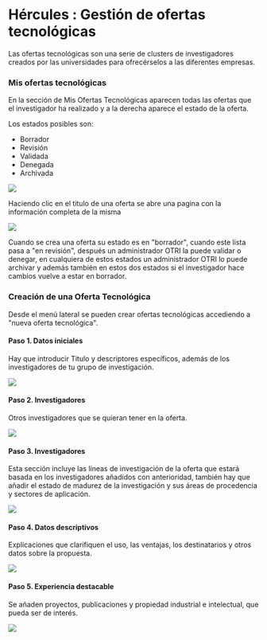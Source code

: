 # Hércules : Gestión de ofertas tecnológicas



Las ofertas tecnológicas son una serie de clusters de investigadores creados por las universidades para ofrecérselos a las diferentes empresas.

### **Mis ofertas tecnológicas**

En la sección de Mis Ofertas Tecnológicas aparecen todas las ofertas que el investigador ha realizado y a la derecha aparece el estado de la oferta.

Los estados posibles son:

* Borrador
* Revisión
* Validada
* Denegada
* Archivada

![](/attachments/598147369/598147940.png)

Haciendo clic en el titulo de una oferta se abre una pagina con la información completa de la misma

![](/attachments/598147369/598147942.png)

Cuando se crea una oferta su estado es en "borrador", cuando este lista pasa a "en revisión", después un administrador OTRI la puede validar o denegar, en cualquiera de estos estados un administrador OTRI lo puede archivar y además también en estos dos estados si el investigador hace cambios vuelve a estar en borrador.  

### **Creación de una Oferta Tecnológica**

Desde el menú lateral se pueden crear ofertas tecnológicas accediendo a "nueva oferta tecnológica".

#### **Paso 1\. Datos iniciales**

Hay que introducir Titulo y descriptores específicos, además de los investigadores de tu grupo de investigación.

![](/attachments/598147369/598148069.png)

#### **Paso 2\. Investigadores**

Otros investigadores que se quieran tener en la oferta.

![](/attachments/598147369/598147984.png)

#### **Paso 3\. Investigadores**

Esta sección incluye las líneas de investigación de la oferta que estará basada en los investigadores añadidos con anterioridad, también hay que añadir el estado de madurez de la investigación y sus áreas de procedencia y sectores de aplicación.

![](/attachments/598147369/598147982.png)

#### **Paso 4\. Datos descriptivos**

Explicaciones que clarifiquen el uso, las ventajas, los destinatarios y otros datos sobre la propuesta.

![](/attachments/598147369/598147972.png)

#### **Paso 5\. Experiencia destacable**

Se añaden proyectos, publicaciones y propiedad industrial e intelectual, que pueda ser de interés.

![](/attachments/598147369/598147993.png)

  





